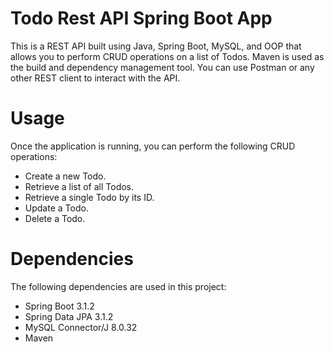 # Todo Rest API Spring Boot App
This is a REST API built using Java, Spring Boot, MySQL, and OOP
that allows you to perform CRUD operations on a list of Todos. Maven is used as the build and dependency management tool.
You can use Postman or any other REST client to interact with the API.

# Usage
Once the application is running, you can perform the following CRUD operations:

- Create a new Todo.
- Retrieve a list of all Todos.
- Retrieve a single Todo by its ID.
- Update a Todo.
- Delete a Todo.

# Dependencies
The following dependencies are used in this project:

- Spring Boot 3.1.2
- Spring Data JPA 3.1.2
- MySQL Connector/J 8.0.32
- Maven
